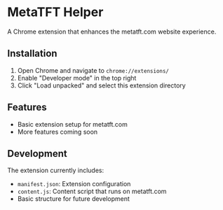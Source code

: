 # MetaTFT Helper

A Chrome extension that enhances the metatft.com website experience.

## Installation

1. Open Chrome and navigate to `chrome://extensions/`
2. Enable "Developer mode" in the top right
3. Click "Load unpacked" and select this extension directory

## Features

- Basic extension setup for metatft.com
- More features coming soon

## Development

The extension currently includes:
- `manifest.json`: Extension configuration
- `content.js`: Content script that runs on metatft.com
- Basic structure for future development